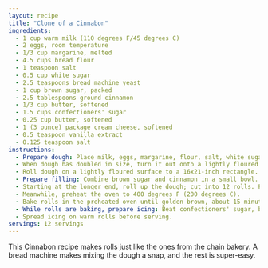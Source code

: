 ```yaml
---
layout: recipe
title: "Clone of a Cinnabon"
ingredients:
  - 1 cup warm milk (110 degrees F/45 degrees C)
  - 2 eggs, room temperature
  - 1/3 cup margarine, melted
  - 4.5 cups bread flour
  - 1 teaspoon salt
  - 0.5 cup white sugar
  - 2.5 teaspoons bread machine yeast
  - 1 cup brown sugar, packed
  - 2.5 tablespoons ground cinnamon
  - 1/3 cup butter, softened
  - 1.5 cups confectioners' sugar
  - 0.25 cup butter, softened
  - 1 (3 ounce) package cream cheese, softened
  - 0.5 teaspoon vanilla extract
  - 0.125 teaspoon salt
instructions:
  - Prepare dough: Place milk, eggs, margarine, flour, salt, white sugar, and yeast in the pan of a bread machine in the order recommended by the manufacturer. Select dough cycle; press Start.
  - When dough has doubled in size, turn it out onto a lightly floured surface. Cover it with a kitchen towel or plastic wrap and let it rest for 10 minutes.
  - Roll dough on a lightly floured surface to a 16x21-inch rectangle.
  - Prepare filling: Combine brown sugar and cinnamon in a small bowl. Spread softened butter over the dough, then sprinkle cinnamon-sugar mixture evenly over top.
  - Starting at the longer end, roll up the dough; cut into 12 rolls. Place rolls in a lightly greased 9x13-inch baking pan. Cover and let rise until nearly doubled, about 30 minutes.
  - Meanwhile, preheat the oven to 400 degrees F (200 degrees C).
  - Bake rolls in the preheated oven until golden brown, about 15 minutes.
  - While rolls are baking, prepare icing: Beat confectioners' sugar, butter, cream cheese, confectioners' sugar, vanilla, and salt until creamy.
  - Spread icing on warm rolls before serving.
servings: 12 servings
---
```


This Cinnabon recipe makes rolls just like the ones from the chain bakery. A bread machine makes mixing the dough a snap, and the rest is super-easy.

